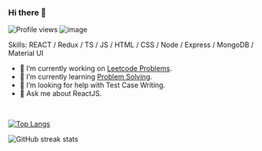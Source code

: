 ### Hi there 👋
![Profile views](https://gpvc.arturio.dev/Razeen-Shaikh) ![image](https://hits.seeyoufarm.com/api/count/incr/badge.svg?url=https%3A%2F%2Fgithub.com%2FRazeen-Shaikh1212%2Fhit-counter)

Skills: REACT / Redux / TS / JS / HTML / CSS / Node / Express / MongoDB / Material UI

- 🔭  I’m currently working on [Leetcode Problems](https://github.com/Razeen-Shaikh/problem-solving/tree/master/leetcode). 
- 🌱  I’m currently learning [Problem Solving](https://github.com/Razeen-Shaikh/leetcode).
- 🤔  I’m looking for help with Test Case Writing. 
- 💬  Ask me about ReactJS.

<br>

[![Top Langs](https://github-readme-stats.vercel.app/api/top-langs/?username=Razeen-Shaikh&theme=dracula)](https://github.com/anuraghazra/github-readme-stats) 
<!-- <a href="https://app.daily.dev/DailyDevTips"><img src="https://github.com/Razeen-Shaikh/Razeen-Shaikh/blob/master/devcard.svg" width="210" alt="Razeen's Dev Card"/></a> -->
<!-- 
[![trophy](https://github-profile-trophy.vercel.app/?username=Razeen-Shaikh&theme=dracula&title=Commits,Repositories,PullRequest)](https://github.com/ryo-ma/github-profile-trophy) -->

![GitHub streak stats](https://github-readme-streak-stats.herokuapp.com/?user=Razeen-Shaikh&theme=dracula)

<!-- ![image](https://github-profile-summary-cards.vercel.app/api/cards/profile-details?username=Razeen-Shaikh&theme=dracula) -->



